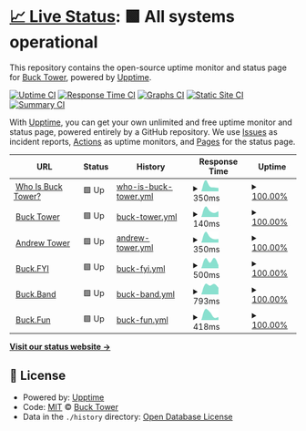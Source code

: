 # [📈 Live Status](https://up.buck.fyi): <!--live status--> **🟩 All systems operational**

This repository contains the open-source uptime monitor and status page for [Buck Tower](https://bucktower.net/), powered by [Upptime](https://github.com/upptime/upptime).

[![Uptime CI](https://github.com/bucktower/upptime/workflows/Uptime%20CI/badge.svg)](https://github.com/bucktower/upptime/actions?query=workflow%3A%22Uptime+CI%22)
[![Response Time CI](https://github.com/bucktower/upptime/workflows/Response%20Time%20CI/badge.svg)](https://github.com/bucktower/upptime/actions?query=workflow%3A%22Response+Time+CI%22)
[![Graphs CI](https://github.com/bucktower/upptime/workflows/Graphs%20CI/badge.svg)](https://github.com/bucktower/upptime/actions?query=workflow%3A%22Graphs+CI%22)
[![Static Site CI](https://github.com/bucktower/upptime/workflows/Static%20Site%20CI/badge.svg)](https://github.com/bucktower/upptime/actions?query=workflow%3A%22Static+Site+CI%22)
[![Summary CI](https://github.com/bucktower/upptime/workflows/Summary%20CI/badge.svg)](https://github.com/bucktower/upptime/actions?query=workflow%3A%22Summary+CI%22)

With [Upptime](https://upptime.js.org), you can get your own unlimited and free uptime monitor and status page, powered entirely by a GitHub repository. We use [Issues](https://github.com/bucktower/upptime/issues) as incident reports, [Actions](https://github.com/bucktower/upptime/actions) as uptime monitors, and [Pages](https://up.buck.fyi) for the status page.

<!--start: status pages-->
<!-- This summary is generated by Upptime (https://github.com/upptime/upptime) -->
<!-- Do not edit this manually, your changes will be overwritten -->
<!-- prettier-ignore -->
| URL | Status | History | Response Time | Uptime |
| --- | ------ | ------- | ------------- | ------ |
| <img alt="" src="https://icons.duckduckgo.com/ip3/whoisbucktower.com.ico" height="13"> [Who Is Buck Tower?](https://whoisbucktower.com) | 🟩 Up | [who-is-buck-tower.yml](https://github.com/bucktower/upptime/commits/HEAD/history/who-is-buck-tower.yml) | <details><summary><img alt="Response time graph" src="./graphs/who-is-buck-tower/response-time-week.png" height="20"> 350ms</summary><br><a href="https://up.buck.fyi/history/who-is-buck-tower"><img alt="Response time 350" src="https://img.shields.io/endpoint?url=https%3A%2F%2Fraw.githubusercontent.com%2Fbucktower%2Fupptime%2FHEAD%2Fapi%2Fwho-is-buck-tower%2Fresponse-time.json"></a><br><a href="https://up.buck.fyi/history/who-is-buck-tower"><img alt="24-hour response time 202" src="https://img.shields.io/endpoint?url=https%3A%2F%2Fraw.githubusercontent.com%2Fbucktower%2Fupptime%2FHEAD%2Fapi%2Fwho-is-buck-tower%2Fresponse-time-day.json"></a><br><a href="https://up.buck.fyi/history/who-is-buck-tower"><img alt="7-day response time 350" src="https://img.shields.io/endpoint?url=https%3A%2F%2Fraw.githubusercontent.com%2Fbucktower%2Fupptime%2FHEAD%2Fapi%2Fwho-is-buck-tower%2Fresponse-time-week.json"></a><br><a href="https://up.buck.fyi/history/who-is-buck-tower"><img alt="30-day response time 350" src="https://img.shields.io/endpoint?url=https%3A%2F%2Fraw.githubusercontent.com%2Fbucktower%2Fupptime%2FHEAD%2Fapi%2Fwho-is-buck-tower%2Fresponse-time-month.json"></a><br><a href="https://up.buck.fyi/history/who-is-buck-tower"><img alt="1-year response time 350" src="https://img.shields.io/endpoint?url=https%3A%2F%2Fraw.githubusercontent.com%2Fbucktower%2Fupptime%2FHEAD%2Fapi%2Fwho-is-buck-tower%2Fresponse-time-year.json"></a></details> | <details><summary><a href="https://up.buck.fyi/history/who-is-buck-tower">100.00%</a></summary><a href="https://up.buck.fyi/history/who-is-buck-tower"><img alt="All-time uptime 100.00%" src="https://img.shields.io/endpoint?url=https%3A%2F%2Fraw.githubusercontent.com%2Fbucktower%2Fupptime%2FHEAD%2Fapi%2Fwho-is-buck-tower%2Fuptime.json"></a><br><a href="https://up.buck.fyi/history/who-is-buck-tower"><img alt="24-hour uptime 100.00%" src="https://img.shields.io/endpoint?url=https%3A%2F%2Fraw.githubusercontent.com%2Fbucktower%2Fupptime%2FHEAD%2Fapi%2Fwho-is-buck-tower%2Fuptime-day.json"></a><br><a href="https://up.buck.fyi/history/who-is-buck-tower"><img alt="7-day uptime 100.00%" src="https://img.shields.io/endpoint?url=https%3A%2F%2Fraw.githubusercontent.com%2Fbucktower%2Fupptime%2FHEAD%2Fapi%2Fwho-is-buck-tower%2Fuptime-week.json"></a><br><a href="https://up.buck.fyi/history/who-is-buck-tower"><img alt="30-day uptime 100.00%" src="https://img.shields.io/endpoint?url=https%3A%2F%2Fraw.githubusercontent.com%2Fbucktower%2Fupptime%2FHEAD%2Fapi%2Fwho-is-buck-tower%2Fuptime-month.json"></a><br><a href="https://up.buck.fyi/history/who-is-buck-tower"><img alt="1-year uptime 100.00%" src="https://img.shields.io/endpoint?url=https%3A%2F%2Fraw.githubusercontent.com%2Fbucktower%2Fupptime%2FHEAD%2Fapi%2Fwho-is-buck-tower%2Fuptime-year.json"></a></details>
| <img alt="" src="https://icons.duckduckgo.com/ip3/bucktower.net.ico" height="13"> [Buck Tower](https://bucktower.net) | 🟩 Up | [buck-tower.yml](https://github.com/bucktower/upptime/commits/HEAD/history/buck-tower.yml) | <details><summary><img alt="Response time graph" src="./graphs/buck-tower/response-time-week.png" height="20"> 140ms</summary><br><a href="https://up.buck.fyi/history/buck-tower"><img alt="Response time 140" src="https://img.shields.io/endpoint?url=https%3A%2F%2Fraw.githubusercontent.com%2Fbucktower%2Fupptime%2FHEAD%2Fapi%2Fbuck-tower%2Fresponse-time.json"></a><br><a href="https://up.buck.fyi/history/buck-tower"><img alt="24-hour response time 123" src="https://img.shields.io/endpoint?url=https%3A%2F%2Fraw.githubusercontent.com%2Fbucktower%2Fupptime%2FHEAD%2Fapi%2Fbuck-tower%2Fresponse-time-day.json"></a><br><a href="https://up.buck.fyi/history/buck-tower"><img alt="7-day response time 140" src="https://img.shields.io/endpoint?url=https%3A%2F%2Fraw.githubusercontent.com%2Fbucktower%2Fupptime%2FHEAD%2Fapi%2Fbuck-tower%2Fresponse-time-week.json"></a><br><a href="https://up.buck.fyi/history/buck-tower"><img alt="30-day response time 140" src="https://img.shields.io/endpoint?url=https%3A%2F%2Fraw.githubusercontent.com%2Fbucktower%2Fupptime%2FHEAD%2Fapi%2Fbuck-tower%2Fresponse-time-month.json"></a><br><a href="https://up.buck.fyi/history/buck-tower"><img alt="1-year response time 140" src="https://img.shields.io/endpoint?url=https%3A%2F%2Fraw.githubusercontent.com%2Fbucktower%2Fupptime%2FHEAD%2Fapi%2Fbuck-tower%2Fresponse-time-year.json"></a></details> | <details><summary><a href="https://up.buck.fyi/history/buck-tower">100.00%</a></summary><a href="https://up.buck.fyi/history/buck-tower"><img alt="All-time uptime 100.00%" src="https://img.shields.io/endpoint?url=https%3A%2F%2Fraw.githubusercontent.com%2Fbucktower%2Fupptime%2FHEAD%2Fapi%2Fbuck-tower%2Fuptime.json"></a><br><a href="https://up.buck.fyi/history/buck-tower"><img alt="24-hour uptime 100.00%" src="https://img.shields.io/endpoint?url=https%3A%2F%2Fraw.githubusercontent.com%2Fbucktower%2Fupptime%2FHEAD%2Fapi%2Fbuck-tower%2Fuptime-day.json"></a><br><a href="https://up.buck.fyi/history/buck-tower"><img alt="7-day uptime 100.00%" src="https://img.shields.io/endpoint?url=https%3A%2F%2Fraw.githubusercontent.com%2Fbucktower%2Fupptime%2FHEAD%2Fapi%2Fbuck-tower%2Fuptime-week.json"></a><br><a href="https://up.buck.fyi/history/buck-tower"><img alt="30-day uptime 100.00%" src="https://img.shields.io/endpoint?url=https%3A%2F%2Fraw.githubusercontent.com%2Fbucktower%2Fupptime%2FHEAD%2Fapi%2Fbuck-tower%2Fuptime-month.json"></a><br><a href="https://up.buck.fyi/history/buck-tower"><img alt="1-year uptime 100.00%" src="https://img.shields.io/endpoint?url=https%3A%2F%2Fraw.githubusercontent.com%2Fbucktower%2Fupptime%2FHEAD%2Fapi%2Fbuck-tower%2Fuptime-year.json"></a></details>
| <img alt="" src="https://icons.duckduckgo.com/ip3/andrewtower.com.ico" height="13"> [Andrew Tower](https://andrewtower.com) | 🟩 Up | [andrew-tower.yml](https://github.com/bucktower/upptime/commits/HEAD/history/andrew-tower.yml) | <details><summary><img alt="Response time graph" src="./graphs/andrew-tower/response-time-week.png" height="20"> 350ms</summary><br><a href="https://up.buck.fyi/history/andrew-tower"><img alt="Response time 350" src="https://img.shields.io/endpoint?url=https%3A%2F%2Fraw.githubusercontent.com%2Fbucktower%2Fupptime%2FHEAD%2Fapi%2Fandrew-tower%2Fresponse-time.json"></a><br><a href="https://up.buck.fyi/history/andrew-tower"><img alt="24-hour response time 211" src="https://img.shields.io/endpoint?url=https%3A%2F%2Fraw.githubusercontent.com%2Fbucktower%2Fupptime%2FHEAD%2Fapi%2Fandrew-tower%2Fresponse-time-day.json"></a><br><a href="https://up.buck.fyi/history/andrew-tower"><img alt="7-day response time 350" src="https://img.shields.io/endpoint?url=https%3A%2F%2Fraw.githubusercontent.com%2Fbucktower%2Fupptime%2FHEAD%2Fapi%2Fandrew-tower%2Fresponse-time-week.json"></a><br><a href="https://up.buck.fyi/history/andrew-tower"><img alt="30-day response time 350" src="https://img.shields.io/endpoint?url=https%3A%2F%2Fraw.githubusercontent.com%2Fbucktower%2Fupptime%2FHEAD%2Fapi%2Fandrew-tower%2Fresponse-time-month.json"></a><br><a href="https://up.buck.fyi/history/andrew-tower"><img alt="1-year response time 350" src="https://img.shields.io/endpoint?url=https%3A%2F%2Fraw.githubusercontent.com%2Fbucktower%2Fupptime%2FHEAD%2Fapi%2Fandrew-tower%2Fresponse-time-year.json"></a></details> | <details><summary><a href="https://up.buck.fyi/history/andrew-tower">100.00%</a></summary><a href="https://up.buck.fyi/history/andrew-tower"><img alt="All-time uptime 100.00%" src="https://img.shields.io/endpoint?url=https%3A%2F%2Fraw.githubusercontent.com%2Fbucktower%2Fupptime%2FHEAD%2Fapi%2Fandrew-tower%2Fuptime.json"></a><br><a href="https://up.buck.fyi/history/andrew-tower"><img alt="24-hour uptime 100.00%" src="https://img.shields.io/endpoint?url=https%3A%2F%2Fraw.githubusercontent.com%2Fbucktower%2Fupptime%2FHEAD%2Fapi%2Fandrew-tower%2Fuptime-day.json"></a><br><a href="https://up.buck.fyi/history/andrew-tower"><img alt="7-day uptime 100.00%" src="https://img.shields.io/endpoint?url=https%3A%2F%2Fraw.githubusercontent.com%2Fbucktower%2Fupptime%2FHEAD%2Fapi%2Fandrew-tower%2Fuptime-week.json"></a><br><a href="https://up.buck.fyi/history/andrew-tower"><img alt="30-day uptime 100.00%" src="https://img.shields.io/endpoint?url=https%3A%2F%2Fraw.githubusercontent.com%2Fbucktower%2Fupptime%2FHEAD%2Fapi%2Fandrew-tower%2Fuptime-month.json"></a><br><a href="https://up.buck.fyi/history/andrew-tower"><img alt="1-year uptime 100.00%" src="https://img.shields.io/endpoint?url=https%3A%2F%2Fraw.githubusercontent.com%2Fbucktower%2Fupptime%2FHEAD%2Fapi%2Fandrew-tower%2Fuptime-year.json"></a></details>
| <img alt="" src="https://icons.duckduckgo.com/ip3/buck.fyi.ico" height="13"> [Buck.FYI](https://buck.fyi) | 🟩 Up | [buck-fyi.yml](https://github.com/bucktower/upptime/commits/HEAD/history/buck-fyi.yml) | <details><summary><img alt="Response time graph" src="./graphs/buck-fyi/response-time-week.png" height="20"> 500ms</summary><br><a href="https://up.buck.fyi/history/buck-fyi"><img alt="Response time 500" src="https://img.shields.io/endpoint?url=https%3A%2F%2Fraw.githubusercontent.com%2Fbucktower%2Fupptime%2FHEAD%2Fapi%2Fbuck-fyi%2Fresponse-time.json"></a><br><a href="https://up.buck.fyi/history/buck-fyi"><img alt="24-hour response time 209" src="https://img.shields.io/endpoint?url=https%3A%2F%2Fraw.githubusercontent.com%2Fbucktower%2Fupptime%2FHEAD%2Fapi%2Fbuck-fyi%2Fresponse-time-day.json"></a><br><a href="https://up.buck.fyi/history/buck-fyi"><img alt="7-day response time 500" src="https://img.shields.io/endpoint?url=https%3A%2F%2Fraw.githubusercontent.com%2Fbucktower%2Fupptime%2FHEAD%2Fapi%2Fbuck-fyi%2Fresponse-time-week.json"></a><br><a href="https://up.buck.fyi/history/buck-fyi"><img alt="30-day response time 500" src="https://img.shields.io/endpoint?url=https%3A%2F%2Fraw.githubusercontent.com%2Fbucktower%2Fupptime%2FHEAD%2Fapi%2Fbuck-fyi%2Fresponse-time-month.json"></a><br><a href="https://up.buck.fyi/history/buck-fyi"><img alt="1-year response time 500" src="https://img.shields.io/endpoint?url=https%3A%2F%2Fraw.githubusercontent.com%2Fbucktower%2Fupptime%2FHEAD%2Fapi%2Fbuck-fyi%2Fresponse-time-year.json"></a></details> | <details><summary><a href="https://up.buck.fyi/history/buck-fyi">100.00%</a></summary><a href="https://up.buck.fyi/history/buck-fyi"><img alt="All-time uptime 100.00%" src="https://img.shields.io/endpoint?url=https%3A%2F%2Fraw.githubusercontent.com%2Fbucktower%2Fupptime%2FHEAD%2Fapi%2Fbuck-fyi%2Fuptime.json"></a><br><a href="https://up.buck.fyi/history/buck-fyi"><img alt="24-hour uptime 100.00%" src="https://img.shields.io/endpoint?url=https%3A%2F%2Fraw.githubusercontent.com%2Fbucktower%2Fupptime%2FHEAD%2Fapi%2Fbuck-fyi%2Fuptime-day.json"></a><br><a href="https://up.buck.fyi/history/buck-fyi"><img alt="7-day uptime 100.00%" src="https://img.shields.io/endpoint?url=https%3A%2F%2Fraw.githubusercontent.com%2Fbucktower%2Fupptime%2FHEAD%2Fapi%2Fbuck-fyi%2Fuptime-week.json"></a><br><a href="https://up.buck.fyi/history/buck-fyi"><img alt="30-day uptime 100.00%" src="https://img.shields.io/endpoint?url=https%3A%2F%2Fraw.githubusercontent.com%2Fbucktower%2Fupptime%2FHEAD%2Fapi%2Fbuck-fyi%2Fuptime-month.json"></a><br><a href="https://up.buck.fyi/history/buck-fyi"><img alt="1-year uptime 100.00%" src="https://img.shields.io/endpoint?url=https%3A%2F%2Fraw.githubusercontent.com%2Fbucktower%2Fupptime%2FHEAD%2Fapi%2Fbuck-fyi%2Fuptime-year.json"></a></details>
| <img alt="" src="https://icons.duckduckgo.com/ip3/buck.band.ico" height="13"> [Buck.Band](https://buck.band) | 🟩 Up | [buck-band.yml](https://github.com/bucktower/upptime/commits/HEAD/history/buck-band.yml) | <details><summary><img alt="Response time graph" src="./graphs/buck-band/response-time-week.png" height="20"> 793ms</summary><br><a href="https://up.buck.fyi/history/buck-band"><img alt="Response time 793" src="https://img.shields.io/endpoint?url=https%3A%2F%2Fraw.githubusercontent.com%2Fbucktower%2Fupptime%2FHEAD%2Fapi%2Fbuck-band%2Fresponse-time.json"></a><br><a href="https://up.buck.fyi/history/buck-band"><img alt="24-hour response time 577" src="https://img.shields.io/endpoint?url=https%3A%2F%2Fraw.githubusercontent.com%2Fbucktower%2Fupptime%2FHEAD%2Fapi%2Fbuck-band%2Fresponse-time-day.json"></a><br><a href="https://up.buck.fyi/history/buck-band"><img alt="7-day response time 793" src="https://img.shields.io/endpoint?url=https%3A%2F%2Fraw.githubusercontent.com%2Fbucktower%2Fupptime%2FHEAD%2Fapi%2Fbuck-band%2Fresponse-time-week.json"></a><br><a href="https://up.buck.fyi/history/buck-band"><img alt="30-day response time 793" src="https://img.shields.io/endpoint?url=https%3A%2F%2Fraw.githubusercontent.com%2Fbucktower%2Fupptime%2FHEAD%2Fapi%2Fbuck-band%2Fresponse-time-month.json"></a><br><a href="https://up.buck.fyi/history/buck-band"><img alt="1-year response time 793" src="https://img.shields.io/endpoint?url=https%3A%2F%2Fraw.githubusercontent.com%2Fbucktower%2Fupptime%2FHEAD%2Fapi%2Fbuck-band%2Fresponse-time-year.json"></a></details> | <details><summary><a href="https://up.buck.fyi/history/buck-band">100.00%</a></summary><a href="https://up.buck.fyi/history/buck-band"><img alt="All-time uptime 100.00%" src="https://img.shields.io/endpoint?url=https%3A%2F%2Fraw.githubusercontent.com%2Fbucktower%2Fupptime%2FHEAD%2Fapi%2Fbuck-band%2Fuptime.json"></a><br><a href="https://up.buck.fyi/history/buck-band"><img alt="24-hour uptime 100.00%" src="https://img.shields.io/endpoint?url=https%3A%2F%2Fraw.githubusercontent.com%2Fbucktower%2Fupptime%2FHEAD%2Fapi%2Fbuck-band%2Fuptime-day.json"></a><br><a href="https://up.buck.fyi/history/buck-band"><img alt="7-day uptime 100.00%" src="https://img.shields.io/endpoint?url=https%3A%2F%2Fraw.githubusercontent.com%2Fbucktower%2Fupptime%2FHEAD%2Fapi%2Fbuck-band%2Fuptime-week.json"></a><br><a href="https://up.buck.fyi/history/buck-band"><img alt="30-day uptime 100.00%" src="https://img.shields.io/endpoint?url=https%3A%2F%2Fraw.githubusercontent.com%2Fbucktower%2Fupptime%2FHEAD%2Fapi%2Fbuck-band%2Fuptime-month.json"></a><br><a href="https://up.buck.fyi/history/buck-band"><img alt="1-year uptime 100.00%" src="https://img.shields.io/endpoint?url=https%3A%2F%2Fraw.githubusercontent.com%2Fbucktower%2Fupptime%2FHEAD%2Fapi%2Fbuck-band%2Fuptime-year.json"></a></details>
| <img alt="" src="https://icons.duckduckgo.com/ip3/buck.fun.ico" height="13"> [Buck.Fun](https://buck.fun) | 🟩 Up | [buck-fun.yml](https://github.com/bucktower/upptime/commits/HEAD/history/buck-fun.yml) | <details><summary><img alt="Response time graph" src="./graphs/buck-fun/response-time-week.png" height="20"> 418ms</summary><br><a href="https://up.buck.fyi/history/buck-fun"><img alt="Response time 418" src="https://img.shields.io/endpoint?url=https%3A%2F%2Fraw.githubusercontent.com%2Fbucktower%2Fupptime%2FHEAD%2Fapi%2Fbuck-fun%2Fresponse-time.json"></a><br><a href="https://up.buck.fyi/history/buck-fun"><img alt="24-hour response time 191" src="https://img.shields.io/endpoint?url=https%3A%2F%2Fraw.githubusercontent.com%2Fbucktower%2Fupptime%2FHEAD%2Fapi%2Fbuck-fun%2Fresponse-time-day.json"></a><br><a href="https://up.buck.fyi/history/buck-fun"><img alt="7-day response time 418" src="https://img.shields.io/endpoint?url=https%3A%2F%2Fraw.githubusercontent.com%2Fbucktower%2Fupptime%2FHEAD%2Fapi%2Fbuck-fun%2Fresponse-time-week.json"></a><br><a href="https://up.buck.fyi/history/buck-fun"><img alt="30-day response time 418" src="https://img.shields.io/endpoint?url=https%3A%2F%2Fraw.githubusercontent.com%2Fbucktower%2Fupptime%2FHEAD%2Fapi%2Fbuck-fun%2Fresponse-time-month.json"></a><br><a href="https://up.buck.fyi/history/buck-fun"><img alt="1-year response time 418" src="https://img.shields.io/endpoint?url=https%3A%2F%2Fraw.githubusercontent.com%2Fbucktower%2Fupptime%2FHEAD%2Fapi%2Fbuck-fun%2Fresponse-time-year.json"></a></details> | <details><summary><a href="https://up.buck.fyi/history/buck-fun">100.00%</a></summary><a href="https://up.buck.fyi/history/buck-fun"><img alt="All-time uptime 100.00%" src="https://img.shields.io/endpoint?url=https%3A%2F%2Fraw.githubusercontent.com%2Fbucktower%2Fupptime%2FHEAD%2Fapi%2Fbuck-fun%2Fuptime.json"></a><br><a href="https://up.buck.fyi/history/buck-fun"><img alt="24-hour uptime 100.00%" src="https://img.shields.io/endpoint?url=https%3A%2F%2Fraw.githubusercontent.com%2Fbucktower%2Fupptime%2FHEAD%2Fapi%2Fbuck-fun%2Fuptime-day.json"></a><br><a href="https://up.buck.fyi/history/buck-fun"><img alt="7-day uptime 100.00%" src="https://img.shields.io/endpoint?url=https%3A%2F%2Fraw.githubusercontent.com%2Fbucktower%2Fupptime%2FHEAD%2Fapi%2Fbuck-fun%2Fuptime-week.json"></a><br><a href="https://up.buck.fyi/history/buck-fun"><img alt="30-day uptime 100.00%" src="https://img.shields.io/endpoint?url=https%3A%2F%2Fraw.githubusercontent.com%2Fbucktower%2Fupptime%2FHEAD%2Fapi%2Fbuck-fun%2Fuptime-month.json"></a><br><a href="https://up.buck.fyi/history/buck-fun"><img alt="1-year uptime 100.00%" src="https://img.shields.io/endpoint?url=https%3A%2F%2Fraw.githubusercontent.com%2Fbucktower%2Fupptime%2FHEAD%2Fapi%2Fbuck-fun%2Fuptime-year.json"></a></details>

<!--end: status pages-->

[**Visit our status website →**](https://up.buck.fyi)

## 📄 License

- Powered by: [Upptime](https://github.com/upptime/upptime)
- Code: [MIT](./LICENSE) © [Buck Tower](https://bucktower.net/)
- Data in the `./history` directory: [Open Database License](https://opendatacommons.org/licenses/odbl/1-0/)
